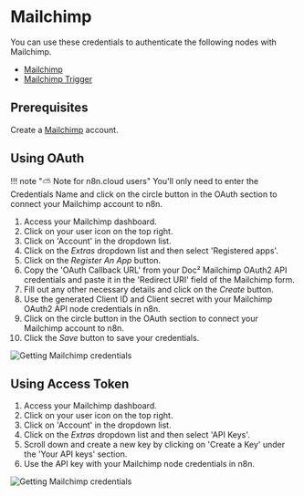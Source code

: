 # Mailchimp

You can use these credentials to authenticate the following nodes with Mailchimp.
- [Mailchimp](/integrations/nodes/n8n-nodes-base.mailchimp/)
- [Mailchimp Trigger](/integrations/trigger-nodes/n8n-nodes-base.mailchimpTrigger/)

## Prerequisites

Create a [Mailchimp](https://www.mailchimp.com/) account.

## Using OAuth

!!! note "⛅️ Note for n8n.cloud users"
    You'll only need to enter the Credentials Name and click on the circle button in the OAuth section to connect your Mailchimp account to n8n.


1. Access your Mailchimp dashboard.
2. Click on your user icon on the top right.
3. Click on 'Account' in the dropdown list.
4. Click on the *Extras* dropdown list and then select 'Registered apps'.
5. Click on the *Register An App* button.
6. Copy the 'OAuth Callback URL' from your Doc² Mailchimp OAuth2 API credentials and paste it in the 'Redirect URI' field of the Mailchimp form.
7. Fill out any other necessary details and click on the *Create* button.
8. Use the generated Client ID and Client secret with your Mailchimp OAuth2 API node credentials in n8n.
9. Click on the circle button in the OAuth section to connect your Mailchimp account to n8n.
10. Click the *Save* button to save your credentials.

![Getting Mailchimp credentials](/_images/integrations/credentials/mailchimp/using-oauth.gif)

## Using Access Token

1. Access your Mailchimp dashboard.
2. Click on your user icon on the top right.
3. Click on 'Account' in the dropdown list.
4. Click on the *Extras* dropdown list and then select 'API Keys'.
5. Scroll down and create a new key by clicking on 'Create a Key' under the 'Your API keys' section.
6. Use the API key with your Mailchimp node credentials in n8n.

![Getting Mailchimp credentials](/_images/integrations/credentials/mailchimp/using-access-token.gif)
